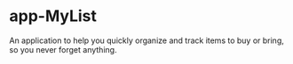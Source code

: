 # app-MyList
An application to help you quickly organize and track items to buy or bring, so you never forget anything.
